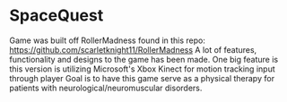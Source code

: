 # SpaceQuest

Game was built off RollerMadness found in this repo: https://github.com/scarletknight11/RollerMadness
A lot of features, functionality and designs to the game has been made. One big feature is this version is utilizing Microsoft's Xbox Kinect for motion tracking input through player
Goal is to have this game serve as a physical therapy for patients with neurological/neuromuscular disorders. 
